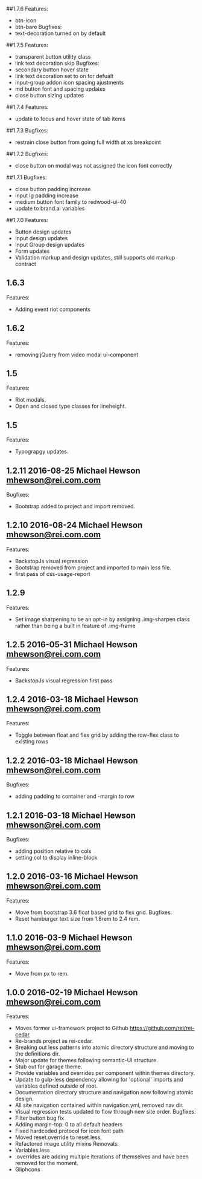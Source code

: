 ##1.7.6
Features:
- btn-icon
- btn-bare
Bugfixes:
- text-decoration turned on by default

##1.7.5
Features:
- transparent button utility class
- link text decoration skip
Bugfixes:
- secondary button hover state
- link text decoration set to on for defualt
- input-group addon icon spacing ajustments
- md button font and spacing updates
- close button sizing updates

##1.7.4
Features:
- update to focus and hover state of tab items


##1.7.3
Bugfixes:
- restrain close button from going full width at xs breakpoint


##1.7.2
Bugfixes:
- close button on modal was not assigned the icon font correctly

##1.7.1
Bugfixes:
- close button padding increase
- input lg padding increase
- medium button font family to redwood-ui-40
- update to brand.ai variables

##1.7.0
Features:
- Button design updates
- Input design updates
- Input Group design updates
- Form updates
- Validation markup and design updates, still supports old markup contract

## 1.6.3
Features:
- Adding event riot components

## 1.6.2
Features:
- removing jQuery from video modal ui-component

## 1.5
Features:
- Riot modals.
- Open and closed type classes for lineheight.

## 1.5
Features:
- Typograpgy updates.

## 1.2.11  2016-08-25 Michael Hewson  <mhewson@rei.com.com>
Bugfixes:
- Bootstrap added to project and import removed.

## 1.2.10  2016-08-24 Michael Hewson  <mhewson@rei.com.com>
Features:
- BackstopJs visual regression
- Bootstrap removed from project and imported to main less file.
- first pass of css-usage-report 

## 1.2.9
Features:
- Set image sharpening to be an opt-in by assigning .img-sharpen class rather than being a built in feature of .img-frame

## 1.2.5  2016-05-31 Michael Hewson  <mhewson@rei.com.com>
Features:
- BackstopJs visual regression first pass

## 1.2.4  2016-03-18 Michael Hewson  <mhewson@rei.com.com>
Features:
- Toggle between float and flex grid by adding the row-flex class to existing rows

## 1.2.2  2016-03-18 Michael Hewson  <mhewson@rei.com.com>
Bugfixes:
- adding padding to container and -margin to row

## 1.2.1  2016-03-18 Michael Hewson  <mhewson@rei.com.com>
Bugfixes:
- adding position relative to cols
- setting col to display inline-block

## 1.2.0  2016-03-16 Michael Hewson  <mhewson@rei.com.com>
Features:
- Move from bootstrap 3.6 float based grid to flex grid.
Bugfixes:
- Reset hamburger text size from 1.8rem to 2.4 rem.

## 1.1.0  2016-03-9 Michael Hewson  <mhewson@rei.com.com>
Features:
- Move from px to rem.

## 1.0.0  2016-02-19 Michael Hewson  <mhewson@rei.com.com>
Features:
 - Moves former ui-framework project to Github <https://github.com/rei/rei-cedar>
 - Re-brands project as rei-cedar.
 - Breaking out less patterns into atomic directory structure and moving to the definitions dir.
 - Major update for themes following semantic-UI structure.
 - Stub out for garage theme.
 - Provide variables and overrides per component within themes directory.
 - Update to gulp-less dependency allowing for 'optional' imports and variables defined outside of root.
 - Documentation directory structure and navigation now following atomic design.
 - All site navigation contained within navigation.yml, removed nav dir.
 - Visual regression tests updated to flow through new site order.
Bugfixes:
 - Filter button bug fix
 - Adding margin-top: 0 to all default headers
 - Fixed hardcoded protocol for icon font path
 - Moved reset.override to reset.less,
 - Refactored image utility mixins
Removals:
 - Variables.less
 - .overrides are adding multiple iterations of themselves and have been removed for the moment.
 - Gliphcons
